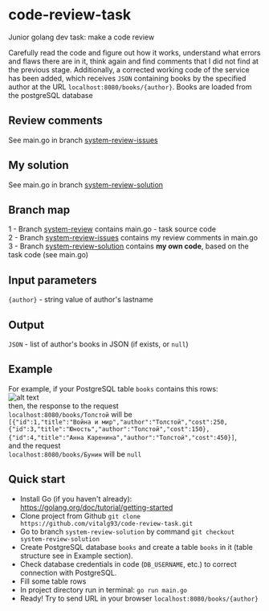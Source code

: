 # code-review-task
Junior golang dev task: make a code review    

Carefully read the code and figure out how it works, understand what errors and flaws there are in it, think again and find comments that I did not find at the previous stage. Additionally, a corrected working code of the service has been added, which receives `JSON` containing books by the specified author at the URL `localhost:8080/books/{author}`. Books are loaded from the postgreSQL database

## Review comments
See main.go in branch [system-review-issues](https://github.com/vitalg93/code-review-task/tree/system-review-issues)

## My solution
See main.go in branch [system-review-solution](https://github.com/vitalg93/code-review-task/tree/system-review-solution)

## Branch map
1 - Branch [system-review](https://github.com/vitalg93/code-review-task/tree/system-review) contains main.go - task source code    
2 - Branch [system-review-issues](https://github.com/vitalg93/code-review-task/tree/system-review-issues) contains my review comments in main.go    
3 - Branch [system-review-solution](https://github.com/vitalg93/code-review-task/tree/system-review-solution) contains **my own code**, based on the task code (see main.go)

## Input parameters
`{author}` - string value of author's lastname

## Output
`JSON` - list of author's books in JSON (if exists, or `null`)

## Example
For example, if your PostgreSQL table `books` contains this rows:      
![alt text](https://raw.githubusercontent.com/vitalg93/hello-world/main/db_books.jpg "Example of books list")    
then, the response to the request   
`localhost:8080/books/Толстой` will be    
```[{"id":1,"title":"Война и мир","author":"Толстой","cost":250,{"id":3,"title":"Юность","author":"Толстой","cost":150},{"id":4,"title":"Анна Каренина","author":"Толстой","cost":450}]```,   
and the request    
`localhost:8080/books/Бунин` will be `null`

## Quick start
+ Install Go (if you haven't already): https://golang.org/doc/tutorial/getting-started
+ Clone project from Github `git clone https://github.com/vitalg93/code-review-task.git`
+ Go to branch `system-review-solution` by command `git checkout system-review-solution`
+ Create PostgreSQL database `books` and create a table `books` in it (table structure see in Example section). 
+ Check database credentials in code (`DB_USERNAME`, etc.) to correct connection with PostgreSQL.
+ Fill some table rows
+ In project directory run in terminal: `go run main.go`
+ Ready! Try to send URL in your browser `localhost:8080/books/{author}`